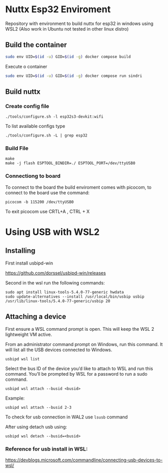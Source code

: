 # Nuttx Esp32 Enviroment
Repository with environment to build nuttx for esp32 in windows using WSL2 (Also work in Ubuntu not tested in other linux distro)

## Build the container
``` bash
sudo env UID=$(id -u) GID=$(id -g) docker compose build
```

Execute o container

``` bash
sudo env UID=$(id -u) GID=$(id -g) docker compose run sindri
```

## Build nuttx

### Create config file

```
./tools/configure.sh -l esp32s3-devkit:wifi
```

To list available configs type

```
./tools/configure.sh -L | grep esp32  
```


### Build File
```
make  
make -j flash ESPTOOL_BINDIR=./ ESPTOOL_PORT=/dev/ttyUSB0
```

### Connectiong to board

To connect to the board the build enviroment comes with picocom, to connect to the board use the command:
```
picocom -b 115200 /dev/ttyUSB0 
```
To exit picocom use CRTL+A , CTRL + X



# Using USB with WSL2

## Installing

First install usbipd-win

https://github.com/dorssel/usbipd-win/releases

Second in the wsl run the following commands:

```
sudo apt install linux-tools-5.4.0-77-generic hwdata
sudo update-alternatives --install /usr/local/bin/usbip usbip /usr/lib/linux-tools/5.4.0-77-generic/usbip 20
```

## Attaching a device

First ensure a WSL command prompt is open. This will keep the WSL 2 lightweight VM active.

From an administrator command prompt on Windows, run this command. It will list all the USB devices connected to Windows.

```
usbipd wsl list
```
Select the bus ID of the device you’d like to attach to WSL and run this command. You’ll be prompted by WSL for a password to run a sudo command.

```
usbipd wsl attach --busid <busid>
```
Example:
```
usbipd wsl attach --busid 2-3
```

To check for usb connection in WAL2 use ```lsusb``` command

After using detach usb using:
```
usbipd wsl detach --busid=<busid>
```

### Reference for usb install in WSL:
https://devblogs.microsoft.com/commandline/connecting-usb-devices-to-wsl/
